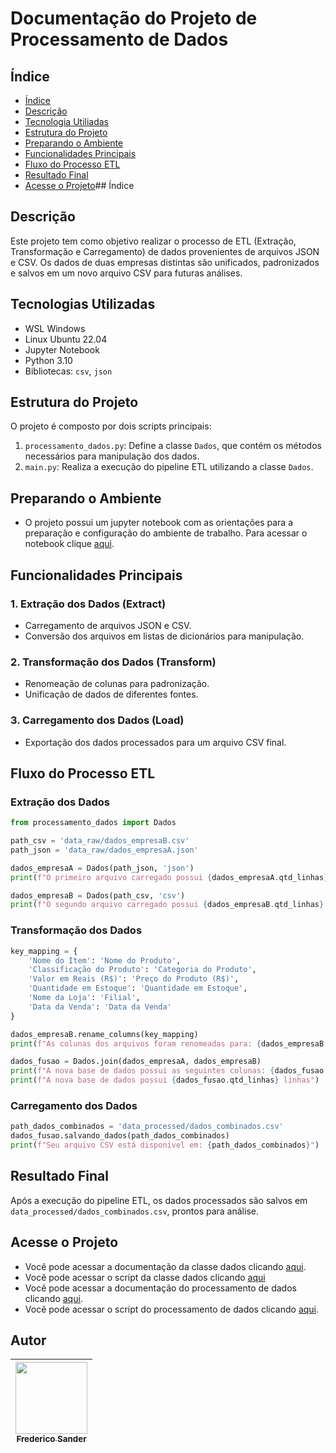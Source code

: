 # Documentação do Projeto de Processamento de Dados

## Índice 

* [Índice](#índice)
* [Descrição](#descrição)
* [Tecnologia Utiliadas](#tecnologias-utiliazdas)
* [Estrutura do Projeto](#estrutura-do-projeto)
* [Preparando o Ambiente](#preparando-o-ambiente)
* [Funcionalidades Principais](#funcionalidades-principais)
* [Fluxo do Processo ETL](#fluxo-do-processo-etl)
* [Resultado Final](#resultado-final)
* [Acesse o Projeto](#acesse-o-projeto)## Índice 


## Descrição
Este projeto tem como objetivo realizar o processo de ETL (Extração, Transformação e Carregamento) de dados provenientes de arquivos JSON e CSV. Os dados de duas empresas distintas são unificados, padronizados e salvos em um novo arquivo CSV para futuras análises.

## Tecnologias Utilizadas

- WSL Windows
- Linux Ubuntu 22.04
- Jupyter Notebook
- Python 3.10
- Bibliotecas: `csv`, `json`

## Estrutura do Projeto
O projeto é composto por dois scripts principais:
1. `processamento_dados.py`: Define a classe `Dados`, que contém os métodos necessários para manipulação dos dados.
2. `main.py`: Realiza a execução do pipeline ETL utilizando a classe `Dados`.

## Preparando o Ambiente
- O projeto possui um jupyter notebook com as orientações para a preparação e configuração do ambiente de trabalho. Para acessar o notebook clique [aqui](https://github.com/FredericoSander/Criando_um_pipeline_de_dados_com_Python_e_POO/blob/main/notebooks/preparando_ambiente.ipynb).

## Funcionalidades Principais
### 1. Extração dos Dados (Extract)
- Carregamento de arquivos JSON e CSV.
- Conversão dos arquivos em listas de dicionários para manipulação.

### 2. Transformação dos Dados (Transform)
- Renomeação de colunas para padronização.
- Unificação de dados de diferentes fontes.

### 3. Carregamento dos Dados (Load)
- Exportação dos dados processados para um arquivo CSV final.

## Fluxo do Processo ETL
### Extração dos Dados
```python
from processamento_dados import Dados

path_csv = 'data_raw/dados_empresaB.csv'
path_json = 'data_raw/dados_empresaA.json'

dados_empresaA = Dados(path_json, 'json')
print(f"O primeiro arquivo carregado possui {dados_empresaA.qtd_linhas} linhas")

dados_empresaB = Dados(path_csv, 'csv')
print(f"O segundo arquivo carregado possui {dados_empresaB.qtd_linhas} linhas")
```

### Transformação dos Dados
```python
key_mapping = {
    'Nome do Item': 'Nome do Produto',
    'Classificação do Produto': 'Categoria do Produto',
    'Valor em Reais (R$)': 'Preço do Produto (R$)',
    'Quantidade em Estoque': 'Quantidade em Estoque',
    'Nome da Loja': 'Filial',
    'Data da Venda': 'Data da Venda'
}

dados_empresaB.rename_columns(key_mapping)
print(f"As colunas dos arquivos foram renomeadas para: {dados_empresaB.nome_colunas}")

dados_fusao = Dados.join(dados_empresaA, dados_empresaB)
print(f"A nova base de dados possui as seguintes colunas: {dados_fusao.nome_colunas}")
print(f"A nova base de dados possui {dados_fusao.qtd_linhas} linhas")
```

### Carregamento dos Dados
```python
path_dados_combinados = 'data_processed/dados_combinados.csv'
dados_fusao.salvando_dados(path_dados_combinados)
print(f"Seu arquivo CSV está disponível em: {path_dados_combinados}")
```

## Resultado Final
Após a execução do pipeline ETL, os dados processados são salvos em `data_processed/dados_combinados.csv`, prontos para análise.

## Acesse o Projeto

- Você pode acessar a documentação da classe dados clicando [aqui](https://github.com/FredericoSander/Criando_um_pipeline_de_dados_com_Python_e_POO/blob/main/scripts/classe_dados.py).
- Você pode acessar o script da classe dados clicando [aqui](https://github.com/FredericoSander/Criando_um_pipeline_de_dados_com_Python_e_POO/blob/main/scripts/processamento_dados.py)
- Você pode acessar a documentação do processamento de dados clicando [aqui](https://github.com/FredericoSander/Criando_um_pipeline_de_dados_com_Python_e_POO/blob/main/scripts/processamento_dados.md).
- Você pode acessar o script do processamento de dados clicando [aqui](https://github.com/FredericoSander/Criando_um_pipeline_de_dados_com_Python_e_POO/blob/main/scripts/processamento_dados.py).


## Autor
| [<img loading="lazy" src="https://avatars.githubusercontent.com/u/136928502?s=96&v=4" width=115><br><sub>Frederico Sander</sub>](https://github.com/FredericoSander)
| :---: | 


